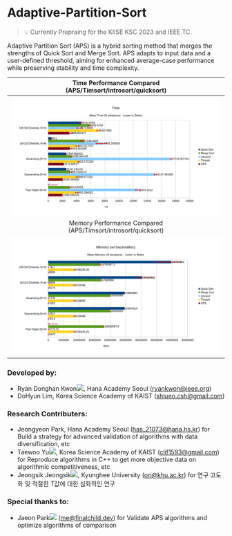 # Adaptive-Partition-Sort

> 💡 Currently Prepraing for the KIISE KSC 2023 and IEEE TC.

Adaptive Partition Sort (APS) is a hybrid sorting method that merges the strengths of Quick Sort and Merge Sort. APS adapts to
input data and a user-defined threshold, aiming for enhanced average-case performance while preserving stability and
time complexity.

| Time Performance Compared <br/> (APS/Timsort/introsort/quicksort)           |  
|:-------------------------:|
| <img src="images/perf_time.png" width="800px"/> | 
| Memory Performance Compared <br/> (APS/Timsort/introsort/quicksort)  |
| <img src="images/perf_mem.png" width="800px"/> |

### Developed by:

- Ryan Donghan Kwon[<img src="https://orcid.org/assets/vectors/orcid.logo.icon.svg" width="16px">](https://orcid.org/0000-0003-3458-1301), Hana Academy Seoul (ryankwon@ieee.org)
- DoHyun Lim, Korea Science Academy of KAIST (shiueo.csh@gmail.com)

### Research Contributers:
- Jeongyeon Park, Hana Academy Seoul (has_21073@hana.hs.kr) for Build a strategy for advanced validation of algorithms with data diversification, etc
- Taewoo Yu[<img src="https://orcid.org/assets/vectors/orcid.logo.icon.svg" width="16px">](https://orcid.org/0009-0003-3666-1791), Korea Science Academy of KAIST (clif1593@gmail.com) for Reproduce algorithms in C++ to get more objective data on algorithmic competitiveness, etc
- Jeongsik Jeongsik[<img src="https://orcid.org/assets/vectors/orcid.logo.icon.svg" width="16px">](https://orcid.org/0000-0002-9349-1704), Kyunghee University (ori@khu.ac.kr) for 연구 고도화 및 적절한 $T$값에 대한 심화적인 연구

### Special thanks to:

- Jaeon Park[<img src="https://orcid.org/assets/vectors/orcid.logo.icon.svg" width="16px">](https://orcid.org/0009-0008-3144-4903) (me@finalchild.dev) for Validate APS algorithms and optimize algorithms of comparison

